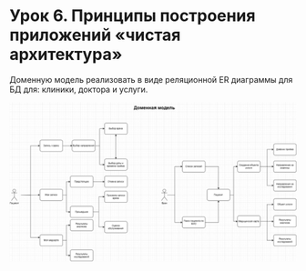 # Урок 6. Принципы построения приложений «чистая архитектура»
Доменную модель реализовать в виде реляционной ER диаграммы для БД для: клиники, доктора и услуги.

![Pic1](https://github.com/DimitryZykin/SW_Architecture/blob/main/Seminar_6/Seminar_6_task1.png)
